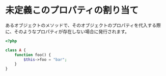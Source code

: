 # 未定義このプロパティの割り当て

あるオブジェクトのメソッドで、そのオブジェクトのプロパティを代入する際に、そのようなプロパティが存在しない場合に発行されます。

```php
<?php

class A {
    function foo() {
        $this->foo = "bar";
    }
}
```
